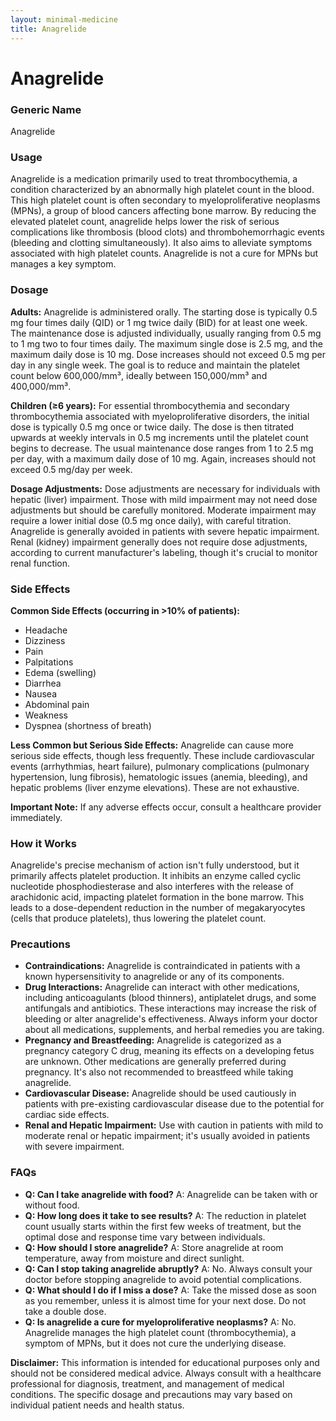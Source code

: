 ```yaml
---
layout: minimal-medicine
title: Anagrelide
---
```


# Anagrelide
### Generic Name
Anagrelide

### Usage
Anagrelide is a medication primarily used to treat thrombocythemia, a condition characterized by an abnormally high platelet count in the blood.  This high platelet count is often secondary to myeloproliferative neoplasms (MPNs), a group of blood cancers affecting bone marrow.  By reducing the elevated platelet count, anagrelide helps lower the risk of serious complications like thrombosis (blood clots) and thrombohemorrhagic events (bleeding and clotting simultaneously).  It also aims to alleviate symptoms associated with high platelet counts.  Anagrelide is not a cure for MPNs but manages a key symptom.

### Dosage

**Adults:**  Anagrelide is administered orally. The starting dose is typically 0.5 mg four times daily (QID) or 1 mg twice daily (BID) for at least one week. The maintenance dose is adjusted individually, usually ranging from 0.5 mg to 1 mg two to four times daily.  The maximum single dose is 2.5 mg, and the maximum daily dose is 10 mg. Dose increases should not exceed 0.5 mg per day in any single week. The goal is to reduce and maintain the platelet count below 600,000/mm³, ideally between 150,000/mm³ and 400,000/mm³.

**Children (≥6 years):**  For essential thrombocythemia and secondary thrombocythemia associated with myeloproliferative disorders, the initial dose is typically 0.5 mg once or twice daily. The dose is then titrated upwards at weekly intervals in 0.5 mg increments until the platelet count begins to decrease.  The usual maintenance dose ranges from 1 to 2.5 mg per day, with a maximum daily dose of 10 mg.  Again, increases should not exceed 0.5 mg/day per week.

**Dosage Adjustments:**  Dose adjustments are necessary for individuals with hepatic (liver) impairment. Those with mild impairment may not need dose adjustments but should be carefully monitored.  Moderate impairment may require a lower initial dose (0.5 mg once daily), with careful titration.  Anagrelide is generally avoided in patients with severe hepatic impairment.  Renal (kidney) impairment generally does not require dose adjustments, according to current manufacturer's labeling, though it's crucial to monitor renal function.

### Side Effects

**Common Side Effects (occurring in >10% of patients):**

* Headache
* Dizziness
* Pain
* Palpitations
* Edema (swelling)
* Diarrhea
* Nausea
* Abdominal pain
* Weakness
* Dyspnea (shortness of breath)

**Less Common but Serious Side Effects:**  Anagrelide can cause more serious side effects, though less frequently. These include cardiovascular events (arrhythmias, heart failure), pulmonary complications (pulmonary hypertension, lung fibrosis),  hematologic issues (anemia, bleeding), and hepatic problems (liver enzyme elevations).  These are not exhaustive.

**Important Note:** If any adverse effects occur, consult a healthcare provider immediately.


### How it Works

Anagrelide's precise mechanism of action isn't fully understood, but it primarily affects platelet production. It inhibits an enzyme called cyclic nucleotide phosphodiesterase and also interferes with the release of arachidonic acid, impacting platelet formation in the bone marrow.  This leads to a dose-dependent reduction in the number of megakaryocytes (cells that produce platelets), thus lowering the platelet count.


### Precautions

* **Contraindications:** Anagrelide is contraindicated in patients with a known hypersensitivity to anagrelide or any of its components.
* **Drug Interactions:**  Anagrelide can interact with other medications, including anticoagulants (blood thinners), antiplatelet drugs, and some antifungals and antibiotics.  These interactions may increase the risk of bleeding or alter anagrelide's effectiveness. Always inform your doctor about all medications, supplements, and herbal remedies you are taking.
* **Pregnancy and Breastfeeding:** Anagrelide is categorized as a pregnancy category C drug, meaning its effects on a developing fetus are unknown.  Other medications are generally preferred during pregnancy.  It's also not recommended to breastfeed while taking anagrelide.
* **Cardiovascular Disease:**  Anagrelide should be used cautiously in patients with pre-existing cardiovascular disease due to the potential for cardiac side effects.
* **Renal and Hepatic Impairment:** Use with caution in patients with mild to moderate renal or hepatic impairment; it's usually avoided in patients with severe impairment.


### FAQs

* **Q: Can I take anagrelide with food?** A: Anagrelide can be taken with or without food.
* **Q: How long does it take to see results?** A: The reduction in platelet count usually starts within the first few weeks of treatment, but the optimal dose and response time vary between individuals.
* **Q: How should I store anagrelide?** A: Store anagrelide at room temperature, away from moisture and direct sunlight.
* **Q: Can I stop taking anagrelide abruptly?** A: No.  Always consult your doctor before stopping anagrelide to avoid potential complications.
* **Q: What should I do if I miss a dose?** A: Take the missed dose as soon as you remember, unless it is almost time for your next dose. Do not take a double dose.
* **Q: Is anagrelide a cure for myeloproliferative neoplasms?** A: No. Anagrelide manages the high platelet count (thrombocythemia), a symptom of MPNs, but it does not cure the underlying disease.


**Disclaimer:** This information is intended for educational purposes only and should not be considered medical advice.  Always consult with a healthcare professional for diagnosis, treatment, and management of medical conditions.  The specific dosage and precautions may vary based on individual patient needs and health status.
